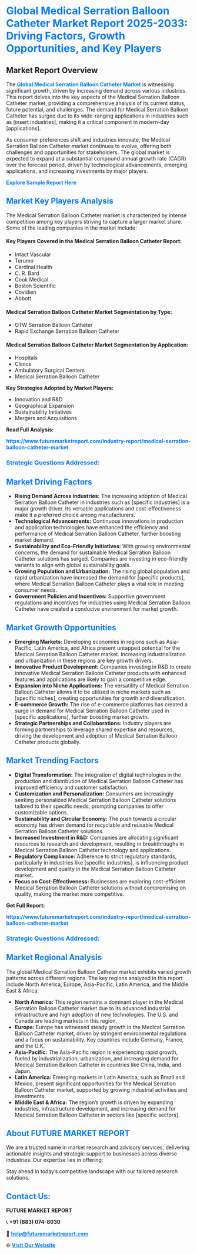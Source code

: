 <h1 style="color: #007BFF;">Global Medical Serration Balloon Catheter Market Report 2025-2033: Driving Factors, Growth Opportunities, and Key Players</h1>

<section id="overview">
<h2>Market Report Overview</h2>
<p>The <a href="https://www.futuremarketreport.com/industry-report/medical-serration-balloon-catheter-market" style="color: #007BFF; text-decoration: none;"><strong>Global Medical Serration Balloon Catheter Market</strong></a> is witnessing significant growth, driven by increasing demand across various industries. This report delves into the key aspects of the Medical Serration Balloon Catheter market, providing a comprehensive analysis of its current status, future potential, and challenges. The demand for Medical Serration Balloon Catheter has surged due to its wide-ranging applications in industries such as [insert industries], making it a critical component in modern-day [applications].</p>
<p>As consumer preferences shift and industries innovate, the Medical Serration Balloon Catheter market continues to evolve, offering both challenges and opportunities for stakeholders. The global market is expected to expand at a substantial compound annual growth rate (CAGR) over the forecast period, driven by technological advancements, emerging applications, and increasing investments by major players.</p>
</section>

<section id="overview">
<p><a href="https://www.futuremarketreport.com/request-sample/reportId=127295" style="color: #007BFF; text-decoration: none;"><strong>Explore Sample Report Here</strong></a></p>
</section>

<section id="key-players">
<h2 style="color: #007BFF;">Market Key Players Analysis</h2>
<p>The Medical Serration Balloon Catheter market is characterized by intense competition among key players striving to capture a larger market share. Some of the leading companies in the market include:</p>
<h4>Key Players Covered in the Medical Serration Balloon Catheter Report:</h4>
<ul><li>Intact Vascular</li><li>Terumo</li><li>Cardinal Health</li><li>C. R. Bard</li><li>Cook Medical</li><li>Boston Scientific</li><li>Covidien</li><li>Abbott</li></ul>
<h4>Medical Serration Balloon Catheter Market Segmentation by Type:</h4>
<ul><li>OTW Serration Balloon Catheter</li><li>Rapid Exchange Serration Balloon Catheter</li></ul>

<h4>Medical Serration Balloon Catheter Market Segmentation by Application:</h4>
<ul><li>Hospitals</li><li>Clinics</li><li>Ambulatory Surgical Centers</li><li>Medical Serration Balloon Catheter</li></ul>
<p><strong>Key Strategies Adopted by Market Players:</strong></p>
<ul>
<li>Innovation and R&D</li>
<li>Geographical Expansion</li>
<li>Sustainability Initiatives</li>
<li>Mergers and Acquisitions</li>
</ul>
</section>

<section>
<p><strong>Read Full Analysis: </strong></p><a href="https://www.futuremarketreport.com/industry-report/medical-serration-balloon-catheter-market" style="color: #007BFF; text-decoration: none;"><strong>https://www.futuremarketreport.com/industry-report/medical-serration-balloon-catheter-market</strong></a>
<h3 style="color: #007BFF;">Strategic Questions Addressed:</h3>
</section>

<section id="driving-factors">
<h2 style="color: #007BFF;">Market Driving Factors</h2>
<ul>
<li><strong>Rising Demand Across Industries:</strong> The increasing adoption of Medical Serration Balloon Catheter in industries such as [specific industries] is a major growth driver. Its versatile applications and cost-effectiveness make it a preferred choice among manufacturers.</li>
<li><strong>Technological Advancements:</strong> Continuous innovations in production and application technologies have enhanced the efficiency and performance of Medical Serration Balloon Catheter, further boosting market demand.</li>
<li><strong>Sustainability and Eco-Friendly Initiatives:</strong> With growing environmental concerns, the demand for sustainable Medical Serration Balloon Catheter solutions has surged. Companies are investing in eco-friendly variants to align with global sustainability goals.</li>
<li><strong>Growing Population and Urbanization:</strong> The rising global population and rapid urbanization have increased the demand for [specific products], where Medical Serration Balloon Catheter plays a vital role in meeting consumer needs.</li>
<li><strong>Government Policies and Incentives:</strong> Supportive government regulations and incentives for industries using Medical Serration Balloon Catheter have created a conducive environment for market growth.</li>
</ul>
</section>

<section id="growth-opportunities">
<h2 style="color: #007BFF;">Market Growth Opportunities</h2>
<ul>
<li><strong>Emerging Markets:</strong> Developing economies in regions such as Asia-Pacific, Latin America, and Africa present untapped potential for the Medical Serration Balloon Catheter market. Increasing industrialization and urbanization in these regions are key growth drivers.</li>
<li><strong>Innovative Product Development:</strong> Companies investing in R&D to create innovative Medical Serration Balloon Catheter products with enhanced features and applications are likely to gain a competitive edge.</li>
<li><strong>Expansion into Niche Applications:</strong> The versatility of Medical Serration Balloon Catheter allows it to be utilized in niche markets such as [specific niches], creating opportunities for growth and diversification.</li>
<li><strong>E-commerce Growth:</strong> The rise of e-commerce platforms has created a surge in demand for Medical Serration Balloon Catheter used in [specific applications], further boosting market growth.</li>
<li><strong>Strategic Partnerships and Collaborations:</strong> Industry players are forming partnerships to leverage shared expertise and resources, driving the development and adoption of Medical Serration Balloon Catheter products globally.</li>
</ul>
</section>

<section id="trending-factors">
<h2 style="color: #007BFF;">Market Trending Factors</h2>
<ul>
<li><strong>Digital Transformation:</strong> The integration of digital technologies in the production and distribution of Medical Serration Balloon Catheter has improved efficiency and customer satisfaction.</li>
<li><strong>Customization and Personalization:</strong> Consumers are increasingly seeking personalized Medical Serration Balloon Catheter solutions tailored to their specific needs, prompting companies to offer customizable options.</li>
<li><strong>Sustainability and Circular Economy:</strong> The push towards a circular economy has driven demand for recyclable and reusable Medical Serration Balloon Catheter solutions.</li>
<li><strong>Increased Investment in R&D:</strong> Companies are allocating significant resources to research and development, resulting in breakthroughs in Medical Serration Balloon Catheter technology and applications.</li>
<li><strong>Regulatory Compliance:</strong> Adherence to strict regulatory standards, particularly in industries like [specific industries], is influencing product development and quality in the Medical Serration Balloon Catheter market.</li>
<li><strong>Focus on Cost-Effectiveness:</strong> Businesses are exploring cost-efficient Medical Serration Balloon Catheter solutions without compromising on quality, making the market more competitive.</li>
</ul>
</section>

<section>
<p><strong>Get Full Report: </strong></p><a href="https://www.futuremarketreport.com/industry-report/medical-serration-balloon-catheter-market" style="color: #007BFF; text-decoration: none;"><strong>https://www.futuremarketreport.com/industry-report/medical-serration-balloon-catheter-market</strong></a>
<h3 style="color: #007BFF;">Strategic Questions Addressed:</h3>
</section>


<section id="regional-analysis">
<h2 style="color: #007BFF;">Market Regional Analysis</h2>
<p>The global Medical Serration Balloon Catheter market exhibits varied growth patterns across different regions. The key regions analyzed in this report include North America, Europe, Asia-Pacific, Latin America, and the Middle East & Africa:</p>
<ul>
<li><strong>North America:</strong> This region remains a dominant player in the Medical Serration Balloon Catheter market due to its advanced industrial infrastructure and high adoption of new technologies. The U.S. and Canada are leading markets in this region.</li>
<li><strong>Europe:</strong> Europe has witnessed steady growth in the Medical Serration Balloon Catheter market, driven by stringent environmental regulations and a focus on sustainability. Key countries include Germany, France, and the U.K.</li>
<li><strong>Asia-Pacific:</strong> The Asia-Pacific region is experiencing rapid growth, fueled by industrialization, urbanization, and increasing demand for Medical Serration Balloon Catheter in countries like China, India, and Japan.</li>
<li><strong>Latin America:</strong> Emerging markets in Latin America, such as Brazil and Mexico, present significant opportunities for the Medical Serration Balloon Catheter market, supported by growing industrial activities and investments.</li>
<li><strong>Middle East & Africa:</strong> The region’s growth is driven by expanding industries, infrastructure development, and increasing demand for Medical Serration Balloon Catheter in sectors like [specific sectors].</li>
</ul>
</section>

<footer>
<h2 style="color: #007BFF;">About FUTURE MARKET REPORT</h2>
<p>We are a trusted name in market research and advisory services, delivering actionable insights and strategic support to businesses across diverse industries. Our expertise lies in offering:</p>

<p>Stay ahead in today’s competitive landscape with our tailored research solutions.</p>

<h2 style="color: #007BFF;">Contact Us:</h2>
<p><strong>FUTURE MARKET REPORT</strong></p>
<p>📞 <strong>+91 (883) 074-8030</strong></p>
<p>📧 <strong><a href="mailto:help@futuremarketreport.com" style="color: #007BFF;">help@futuremarketreport.com</a></strong></p>
<p>🌐 <strong><a href="https://www.futuremarketreport.com/" style="color: #007BFF;">Visit Our Website</a></strong></p>
</footer>